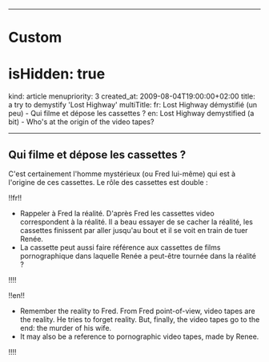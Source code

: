 -----

# Custom 
# isHidden: true
kind: article
menupriority: 3
created_at: 2009-08-04T19:00:00+02:00
title: a try to demystify 'Lost Highway'
multiTitle: 
    fr: Lost Highway démystifié (un peu) - Qui filme et dépose les cassettes ?
    en: Lost Highway demystified (a bit) - Who's at the origin of the video tapes?

-----

## Qui filme et dépose les cassettes ?



C'est certainement l'homme mystérieux (ou Fred lui-même) qui est à l'origine de ces cassettes.
Le rôle des cassettes est double : 


!!fr!!

+ Rappeler à Fred la réalité. D'après Fred les cassettes video correspondent à la réalité.  Il a beau essayer de se cacher la réalité, les cassettes finissent par aller jusqu'au bout et il se voit en train de tuer Renée.
+ La cassette peut aussi faire référence aux cassettes de films pornographique dans laquelle Renée a peut-être tournée dans la réalité ?
  
!!!!

!!en!!

  + Remember the reality to Fred. From Fred point-of-view, video tapes are the reality. He tries to forget reality. But, finally, the video tapes go to the end: the murder of his wife.
  + It may also be a reference to pornographic video tapes, made by Renee.

!!!!

